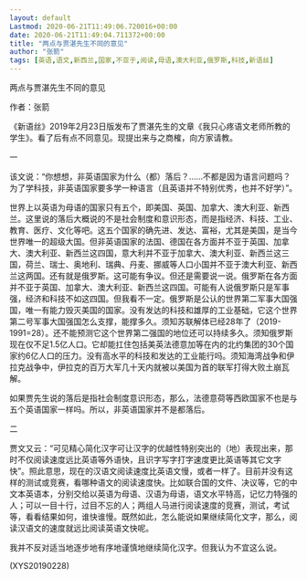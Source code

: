 ```yaml
---
layout: default
Lastmod: 2020-06-21T11:49:06.720016+00:00
date: 2020-06-21T11:49:04.711372+00:00
title: "两点与贾湛先生不同的意见"
author: "张箭"
tags: [英语,语文,新西兰,国家,不亚于,阅读,母语,澳大利亚,俄罗斯,科技,新语丝]
---
```


两点与贾湛先生不同的意见

作者：张箭

《新语丝》2019年2月23日版发布了贾湛先生的文章《我只心疼语文老师所教的学生》。看了后有点不同意见。现提出来与之商榷，向方家请教。

一

该文说：“你想想，非英语国家为什么（都）落后？……不都是因为语言问题吗？为了学科技，非英语国家要多学一种语言（且英语并不特别优秀，也并不好学）”。

世界上以英语为母语的国家只有五个，即美国、英国、加拿大、澳大利亚、新西兰。这里说的落后大概说的不是社会制度和意识形态，而是指经济、科技、工业、教育、医疗、文化等吧。这五个国家的确先进、发达、富裕，尤其是美国，是当今世界唯一的超级大国。但非英语国家的法国、德国在各方面并不亚于英国、加拿大、澳大利亚、新西兰这四国，意大利并不亚于加拿大、澳大利亚、新西兰这三国，荷兰、瑞士、奥地利、瑞典、丹麦、挪威等人口小国并不亚于澳大利亚、新西兰这两国。还有就是俄罗斯。这可能有争议。但还是需要说一说。俄罗斯在各方面并不亚于英国、加拿大、澳大利亚、新西兰这四国。可能有人说俄罗斯只是军事强，经济和科技不如这四国。但我看不一定。俄罗斯是公认的世界第二军事大国强国，唯一有能力毁灭美国的国家。没有发达的科技和雄厚的工业基础，它这个世界第二号军事大国强国怎么支撑，能撑多久。须知苏联解体已经28年了（2019-1991=28）。还不能预测它这个世界第二强国的地位还可以持续多久。须知俄罗斯现在仅不足1.5亿人口。它却能扛住包括美英法德意加等在内的北约集团的30个国家约6亿人口的压力。没有高水平的科技和发达的工业能行吗。须知海湾战争和伊拉克战争中，伊拉克的百万大军几十天内就被以美国为首的联军打得大败土崩瓦解。

如果贾先生说的落后是指社会制度意识形态，那么，法德意荷等西欧国家不也是与五个英语国家一样吗。所以，非英语国家并不是都落后。

二

贾文又云：“可见精心简化汉字可让汉字的优越性特别突出的（地）表现出来，那时不仅阅读速度远比英语等外语快，且识字写字打字速度更比英语等其它文字快”。照此意思，现在的汉语文阅读速度比英语文慢，或者一样了。目前并没有这样的测试或竞赛，看哪种语文的阅读速度快。比如联合国的文件、决议等，它的中文本英语本，分别交给以英语为母语、汉语为母语，语文水平特高，记忆力特强的人；可以一目十行，过目不忘的人；两组人马进行阅读速度的竞赛，测试，考试等，看看结果如何，谁快谁慢。既然如此，怎么能说如果继续简化文字，那么，阅读汉语文的速度就远比阅读英语文快呢。

我并不反对适当地逐步地有序地谨慎地继续简化汉字。但我认为不宜这么说。

(XYS20190228)

